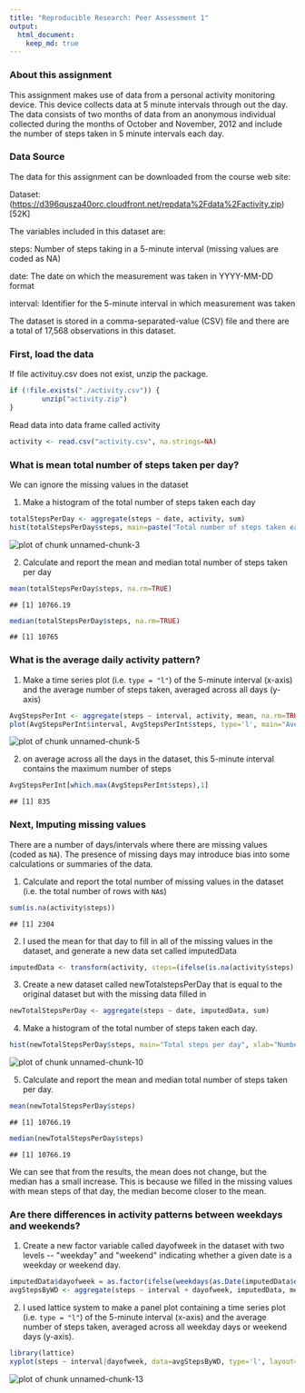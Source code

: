 ```yaml
---
title: "Reproducible Research: Peer Assessment 1"
output: 
  html_document:
    keep_md: true
---
```


### About this assignment

This assignment makes use of data from a personal activity monitoring device. This device collects data at 5 minute intervals through out the day. The data consists of two months of data from an anonymous individual collected during the months of October and November, 2012 and include the number of steps taken in 5 minute intervals each day.

### Data Source
The data for this assignment can be downloaded from the course web site:

Dataset: (https://d396qusza40orc.cloudfront.net/repdata%2Fdata%2Factivity.zip) [52K]

The variables included in this dataset are:

steps: Number of steps taking in a 5-minute interval (missing values are coded as NA)

date: The date on which the measurement was taken in YYYY-MM-DD format

interval: Identifier for the 5-minute interval in which measurement was taken

The dataset is stored in a comma-separated-value (CSV) file and there are a total of 17,568 observations in this dataset.

### First, load the data

If file activituy.csv does not exist, unzip the package.


```r
if (!file.exists("./activity.csv")) {
        unzip("activity.zip")
}
```
Read data into data frame called activity

```r
activity <- read.csv("activity.csv", na.strings=NA)
```

### What is mean total number of steps taken per day?

We can ignore the missing values in the dataset

1. Make a histogram of the total number of steps taken each day


```r
totalStepsPerDay <- aggregate(steps ~ date, activity, sum)
hist(totalStepsPerDay$steps, main=paste("Total number of steps taken each day"), xlab="Number of steps", col="red", breaks=20)
```

![plot of chunk unnamed-chunk-3](figure/unnamed-chunk-3-1.png)

2. Calculate and report the mean and median total number of steps taken per day


```r
mean(totalStepsPerDay$steps, na.rm=TRUE)
```

```
## [1] 10766.19
```

```r
median(totalStepsPerDay$steps, na.rm=TRUE)
```

```
## [1] 10765
```

### What is the average daily activity pattern?

1. Make a time series plot (i.e. `type = "l"`) of the 5-minute interval (x-axis) and the average number of steps taken, averaged across all days (y-axis)


```r
AvgStepsPerInt <- aggregate(steps ~ interval, activity, mean, na.rm=TRUE)
plot(AvgStepsPerInt$interval, AvgStepsPerInt$steps, type='l', main="Average steps in the interval across all days", xlab="5-minute interval", ylab="Number of steps")
```

![plot of chunk unnamed-chunk-5](figure/unnamed-chunk-5-1.png)

2. on average across all the days in the dataset, this 5-minute interval contains the maximum number of steps


```r
AvgStepsPerInt[which.max(AvgStepsPerInt$steps),1]
```

```
## [1] 835
```

### Next, Imputing missing values

There are a number of days/intervals where there are missing values (coded as `NA`). The presence of missing days may introduce bias into some calculations or summaries of the data.

1. Calculate and report the total number of missing values in the dataset (i.e. the total number of rows with `NA`s)


```r
sum(is.na(activity$steps))
```

```
## [1] 2304
```

2. I used the mean for that day to fill in all of the missing values in the dataset, and generate a new data set called imputedData


```r
imputedData <- transform(activity, steps=(ifelse(is.na(activity$steps), AvgStepsPerInt$steps[match(activity$interval, AvgStepsPerInt$interval)], activity$steps)))
```

3. Create a new dataset called newTotalstepsPerDay that is equal to the original dataset but with the missing data filled in


```r
newTotalStepsPerDay <- aggregate(steps ~ date, imputedData, sum)
```

4. Make a histogram of the total number of steps taken each day.


```r
hist(newTotalStepsPerDay$steps, main="Total steps per day", xlab="Number of steps", col="blue", breaks=20)
```

![plot of chunk unnamed-chunk-10](figure/unnamed-chunk-10-1.png)

5. Calculate and report the mean and median total number of steps taken per day.


```r
mean(newTotalStepsPerDay$steps)
```

```
## [1] 10766.19
```

```r
median(newTotalStepsPerDay$steps)
```

```
## [1] 10766.19
```

We can see that from the results, the mean does not change, but the median has a small increase. This is because we filled in the missing values with mean steps of that day, the median become closer to the mean.

### Are there differences in activity patterns between weekdays and weekends?

1. Create a new factor variable called dayofweek in the dataset with two levels -- "weekday" and "weekend" indicating whether a given date is a weekday or weekend day.


```r
imputedData$dayofweek = as.factor(ifelse(weekdays(as.Date(imputedData$date)) %in% c("Sunday", "Saturday"), "Weekend", "Weekday"))
avgStepsByWD <- aggregate(steps ~ interval + dayofweek, imputedData, mean)
```

2. I used lattice system to make a panel plot containing a time series plot (i.e. `type = "l"`) of the 5-minute interval (x-axis) and the average number of steps taken, averaged across all weekday days or weekend days (y-axis).


```r
library(lattice)
xyplot(steps ~ interval|dayofweek, data=avgStepsByWD, type='l', layout=c(1,2), main="Average steps in 5 minute interval\nfor weekdays and weekend days", xlab="5-minute interval", ylab="Number of steps")
```

![plot of chunk unnamed-chunk-13](figure/unnamed-chunk-13-1.png)

